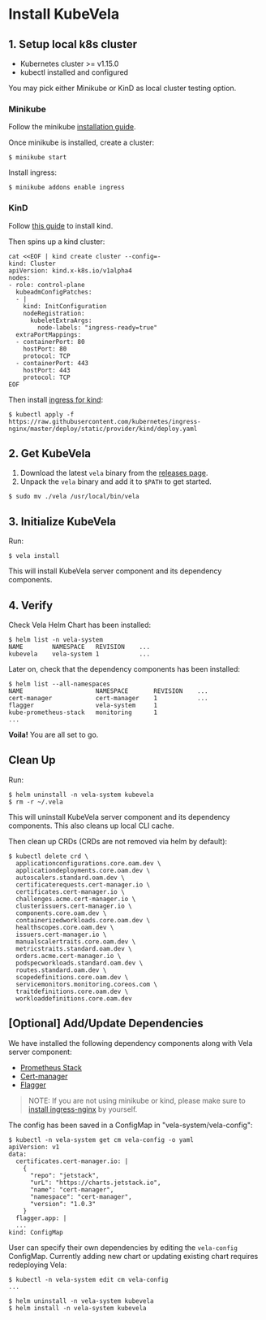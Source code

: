 # Install KubeVela

## 1. Setup local k8s cluster

- Kubernetes cluster >= v1.15.0
- kubectl installed and configured

You may pick either Minikube or KinD as local cluster testing option.

### Minikube

Follow the minikube [installation guide](https://minikube.sigs.k8s.io/docs/start/).

Once minikube is installed, create a cluster:

```console
$ minikube start
```

Install ingress:

```console
$ minikube addons enable ingress
```

### KinD

Follow [this guide](https://kind.sigs.k8s.io/docs/user/quick-start/#installation) to install kind.

Then spins up a kind cluster:

```console
cat <<EOF | kind create cluster --config=-
kind: Cluster
apiVersion: kind.x-k8s.io/v1alpha4
nodes:
- role: control-plane
  kubeadmConfigPatches:
  - |
    kind: InitConfiguration
    nodeRegistration:
      kubeletExtraArgs:
        node-labels: "ingress-ready=true"
  extraPortMappings:
  - containerPort: 80
    hostPort: 80
    protocol: TCP
  - containerPort: 443
    hostPort: 443
    protocol: TCP
EOF
```

Then install [ingress for kind](https://kind.sigs.k8s.io/docs/user/ingress/#ingress-nginx):
```console
$ kubectl apply -f https://raw.githubusercontent.com/kubernetes/ingress-nginx/master/deploy/static/provider/kind/deploy.yaml
```

## 2. Get KubeVela

1. Download the latest `vela` binary from the [releases page](https://github.com/oam-dev/kubevela/releases).
2. Unpack the `vela` binary and add it to `$PATH` to get started.

```console
$ sudo mv ./vela /usr/local/bin/vela
```

## 3. Initialize KubeVela

Run:

```console
$ vela install
```

This will install KubeVela server component and its dependency components.

## 4. Verify

Check Vela Helm Chart has been installed:
```
$ helm list -n vela-system
NAME    	NAMESPACE  	REVISION	...
kubevela	vela-system	1       	...
```

Later on, check that the dependency components has been installed:
```
$ helm list --all-namespaces
NAME                 	NAMESPACE   	REVISION	...
cert-manager         	cert-manager	1       	...
flagger              	vela-system 	1
kube-prometheus-stack	monitoring  	1
...
```

**Voila!** You are all set to go.

## Clean Up

Run:

```console
$ helm uninstall -n vela-system kubevela
$ rm -r ~/.vela
```

This will uninstall KubeVela server component and its dependency components.
This also cleans up local CLI cache.

Then clean up CRDs (CRDs are not removed via helm by default):

```
$ kubectl delete crd \
  applicationconfigurations.core.oam.dev \
  applicationdeployments.core.oam.dev \
  autoscalers.standard.oam.dev \
  certificaterequests.cert-manager.io \
  certificates.cert-manager.io \
  challenges.acme.cert-manager.io \
  clusterissuers.cert-manager.io \
  components.core.oam.dev \
  containerizedworkloads.core.oam.dev \
  healthscopes.core.oam.dev \
  issuers.cert-manager.io \
  manualscalertraits.core.oam.dev \
  metricstraits.standard.oam.dev \
  orders.acme.cert-manager.io \
  podspecworkloads.standard.oam.dev \
  routes.standard.oam.dev \
  scopedefinitions.core.oam.dev \
  servicemonitors.monitoring.coreos.com \
  traitdefinitions.core.oam.dev \
  workloaddefinitions.core.oam.dev
```

## [Optional] Add/Update Dependencies

We have installed the following dependency components along with Vela server component:

- [Prometheus Stack](https://github.com/prometheus-community/helm-charts/tree/main/charts/kube-prometheus-stack)
- [Cert-manager](https://cert-manager.io/)
- [Flagger](https://flagger.app/)

> NOTE: If you are not using minikube or kind, please make sure to [install ingress-nginx](https://kubernetes.github.io/ingress-nginx/deploy/) by yourself.

The config has been saved in a ConfigMap in "vela-system/vela-config":

```
$ kubectl -n vela-system get cm vela-config -o yaml
apiVersion: v1
data:
  certificates.cert-manager.io: |
    {
      "repo": "jetstack",
      "urL": "https://charts.jetstack.io",
      "name": "cert-manager",
      "namespace": "cert-manager",
      "version": "1.0.3"
    }
  flagger.app: |
  ...
kind: ConfigMap
```

User can specify their own dependencies by editing the `vela-config` ConfigMap.
Currently adding new chart or updating existing chart requires redeploying Vela:
```
$ kubectl -n vela-system edit cm vela-config
...

$ helm uninstall -n vela-system kubevela
$ helm install -n vela-system kubevela
```